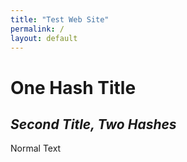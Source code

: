 ```yaml
---
title: "Test Web Site"
permalink: /
layout: default
---
```


# One Hash Title
## _Second Title, Two Hashes_

Normal Text